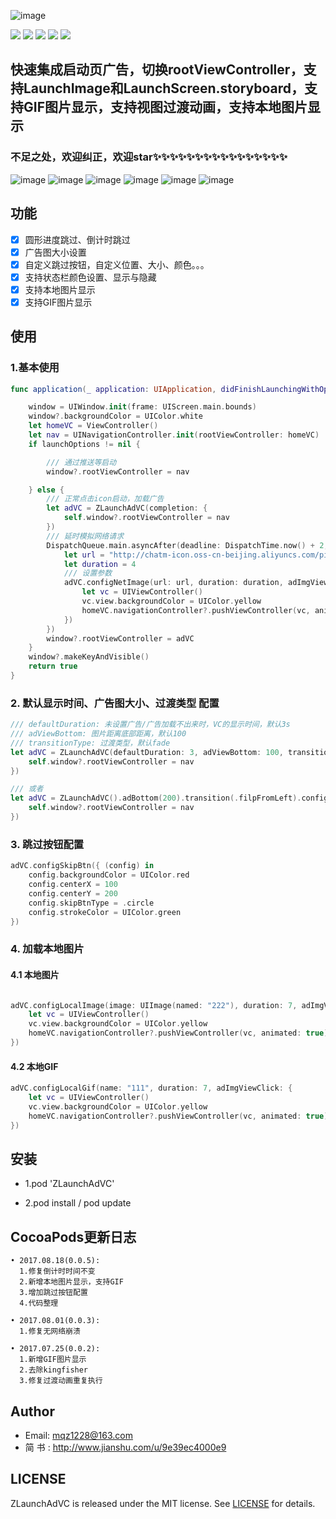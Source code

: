 

![image](https://github.com/MQZHot/ZLaunchAdVC/raw/master/Picture/ZLaunchAdVC.png)

![](https://img.shields.io/badge/platform-iOS-yellow.svg) ![](https://img.shields.io/badge/language-swift-red.svg) ![](https://img.shields.io/badge/support-iOS%208%2B-blue.svg) ![](https://img.shields.io/cocoapods/v/ZLaunchAdVC.svg?style=flat) ![](https://img.shields.io/badge/license-MIT%20License-brightgreen.svg)


## 快速集成启动页广告，切换rootViewController，支持LaunchImage和LaunchScreen.storyboard，支持GIF图片显示，支持视图过渡动画，支持本地图片显示

### 不足之处，欢迎纠正，欢迎star✨✨✨✨✨✨✨✨✨✨✨✨✨✨✨✨


![image](https://github.com/MQZHot/ZLaunchAdVC/raw/master/Picture/pic1.gif) ![image](https://github.com/MQZHot/ZLaunchAdVC/raw/master/Picture/pic2.gif) ![image](https://github.com/MQZHot/ZLaunchAdVC/raw/master/Picture/pic3.gif) ![image](https://github.com/MQZHot/ZLaunchAdVC/raw/master/Picture/pic4.gif) ![image](https://github.com/MQZHot/ZLaunchAdVC/raw/master/Picture/pic5.gif) ![image](https://github.com/MQZHot/ZLaunchAdVC/raw/master/Picture/pic6.gif)

## 功能

- [x] 圆形进度跳过、倒计时跳过
- [x] 广告图大小设置
- [x] 自定义跳过按钮，自定义位置、大小、颜色。。。
- [x] 支持状态栏颜色设置、显示与隐藏
- [x] 支持本地图片显示
- [x] 支持GIF图片显示

## 使用

### 1.基本使用
```swift
func application(_ application: UIApplication, didFinishLaunchingWithOptions launchOptions: [UIApplicationLaunchOptionsKey: Any]?) -> Bool {

    window = UIWindow.init(frame: UIScreen.main.bounds)
    window?.backgroundColor = UIColor.white
    let homeVC = ViewController()
    let nav = UINavigationController.init(rootViewController: homeVC)
    if launchOptions != nil {

        /// 通过推送等启动
        window?.rootViewController = nav

    } else {
        /// 正常点击icon启动，加载广告
        let adVC = ZLaunchAdVC(completion: {
            self.window?.rootViewController = nav
        })
        /// 延时模拟网络请求
        DispatchQueue.main.asyncAfter(deadline: DispatchTime.now() + 2, execute: {
            let url = "http://chatm-icon.oss-cn-beijing.aliyuncs.com/pic/pic_20170725165329728.jpg"
            let duration = 4
            /// 设置参数
            adVC.configNetImage(url: url, duration: duration, adImgViewClick: {
                let vc = UIViewController()
                vc.view.backgroundColor = UIColor.yellow
                homeVC.navigationController?.pushViewController(vc, animated: true)
            })
        })
        window?.rootViewController = adVC
    }
    window?.makeKeyAndVisible()
    return true
}
```

### 2. 默认显示时间、广告图大小、过渡类型 配置

```swift
/// defaultDuration: 未设置广告/广告加载不出来时，VC的显示时间，默认3s
/// adViewBottom: 图片距离底部距离，默认100
/// transitionType: 过渡类型，默认fade
let adVC = ZLaunchAdVC(defaultDuration: 3, adViewBottom: 100, transitionType: .filpFromLeft, completion: {
    self.window?.rootViewController = nav
})

/// 或者
let adVC = ZLaunchAdVC().adBottom(200).transition(.filpFromLeft).configEnd({
    self.window?.rootViewController = nav
})

```

### 3. 跳过按钮配置

```swift
adVC.configSkipBtn({ (config) in
    config.backgroundColor = UIColor.red
    config.centerX = 100
    config.centerY = 200
    config.skipBtnType = .circle
    config.strokeColor = UIColor.green
})

```
### 4. 加载本地图片

#### 4.1 本地图片
```swift

adVC.configLocalImage(image: UIImage(named: "222"), duration: 7, adImgViewClick: {
    let vc = UIViewController()
    vc.view.backgroundColor = UIColor.yellow
    homeVC.navigationController?.pushViewController(vc, animated: true)
})

```
#### 4.2 本地GIF
```swift
adVC.configLocalGif(name: "111", duration: 7, adImgViewClick: {
    let vc = UIViewController()
    vc.view.backgroundColor = UIColor.yellow
    homeVC.navigationController?.pushViewController(vc, animated: true)
})
```

## 安装

* 1.pod 'ZLaunchAdVC'

* 2.pod install / pod update

## CocoaPods更新日志

```
• 2017.08.18(0.0.5):
  1.修复倒计时时间不变
  2.新增本地图片显示，支持GIF
  3.增加跳过按钮配置
  4.代码整理

• 2017.08.01(0.0.3):
  1.修复无网络崩溃

• 2017.07.25(0.0.2):
  1.新增GIF图片显示
  2.去除kingfisher
  3.修复过渡动画重复执行
```

## Author

* Email: mqz1228@163.com
* 简 书 : http://www.jianshu.com/u/9e39ec4000e9

## LICENSE

ZLaunchAdVC is released under the MIT license. See [LICENSE](https://github.com/MQZHot/ZLaunchAdVC/blob/master/LICENSE) for details.


